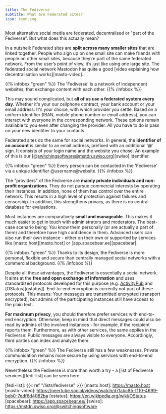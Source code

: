 ```yaml
---
title: The Fediverse
subtitle: What are Federated Sites?
icon: icon.svg
---
```


Most alternative social media are federated, decentralised or "part of the Fediverse". But what does this actually mean?

In a nutshell: Federated sites are **split across many smaller sites** that are linked together. People who sign up on one small site can make friends with people on other small sites, because they’re part of the same federated network. From the user’s point of view, it’s just like using one large site. The federated social network Mastodon has quite a good [video explaining how decentralisation works][masto-video].

{{% infobox "green" %}}
The 'Fediverse' is a network of independent websites, that exchange content with each other.
{{% /infobox %}}

This may sound complicated, but **all of us use a federated system every day**. Whether it's your  our cellphone contract, your bank account or your email address: It's your choice, with which provider you settle. Based on a uniform identifier (IBAN, mobile phone number or email address), you can interact with everyone in the corresponding network. These options remain available to you even after changing the provider. All you have to do is pass on your new identifier to your contacts.

Federated sites do the same for social networks. In general, the **identifier of an account** is similar to an email address, prefixed with an additional '@' sign. It consists of your login name and the website you chose. An example of this is our [@switchingsoftware@mstdn.swiso.org][swiso] identifier.

{{% infobox "green" %}}
Every person can be contacted in the 'Fediverse' via a unique identifier @username@website.
{{% /infobox %}}

The "providers" of the Fediverse are **mainly private individuals and non-profit organizations**. They do not pursue commercial interests by operating their instances. In addition, none of them has control over the entire network. This results in a high level of protection against failures and censorship. In addition, this strengthens privacy, as there is no central database for evaluations.

Most instances are comparatively **small and manageable**. This makes it much easier to get in touch with administrators and moderators. The best-case scenario being: You know them personally (or are actually a part of them) and therefore have high confidence in them. Advanced users can also run their own instance - either on their own or supported by services like [masto.host][masto.host] or [app.spacebear.ee][spacebear].

{{% infobox "green" %}}
Thanks to its design, the Fediverse is more personal, flexible and secure than centrally managed social networks with a commercial background.
{{% /infobox %}}

Despite all these advantages, the Fediverse is essentially a social network. It aims at the **free and open exchange of information** and uses standardized protocols developed for this purpose (e.g. [ActivityPub][ap] and [OStatus][ostatus]). End-to-end encryption is currently not part of these protocols. This means: Your messages are transmitted encrypted (transport encrypted), but admins of the participating instances still have access to the plain text.

**For maximum privacy**, you should therefore prefer services with end-to-end encryption. Otherwise, keep in mind that direct messages could also be read by admins of the involved instances - for example, if the recipient reports them. Furthermore, as with other services, the same applies in the Fediverse: Public messages are always visible to everyone. Accordingly, third parties can index and analyze them.

{{% infobox "green" %}}
The Fediverse still has a few weaknesses. Private communication remains more secure by using services with end-to-end encryption.
{{% /infobox %}}

Nevertheless the Fediverse is more than worth a try - a [list of Fediverse services][fedi-list] can be seen here.

[ap]: https://activitypub.rocks/
[fedi-list]:  {{< ref "/lists/fediverse" >}}
[masto.host]: https://masto.host
[masto-video]: https://peertube.social/videos/watch/d7fabc85-f110-4699-beb0-7edf6d4082ba
[ostatus]: https://en.wikipedia.org/wiki/OStatus
[spacebear]: https://app.spacebear.ee/
[swiso]: https://mstdn.swiso.org/@switchingsoftware